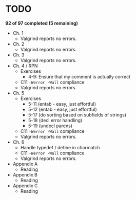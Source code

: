 # TODO

**92 of 97 completed (5 remaining)**

- Ch. 1
  - Valgrind reports no errors.
- Ch. 2
  - Valgrind reports no errors.
- Ch. 3
  - Valgrind reports no errors.
- Ch. 4 / RPN
  - Exercises
    - 4-9: Ensure that my comment is actually correct
  - C11 `-Werror -Wall` compliance
  - Valgrind reports no errors.
- Ch. 5
  - Exercises
    - 5-11 (entab - easy, just effortful)
    - 5-12 (entab - easy, just effortful)
    - 5-17 (do sorting based on subfields of strings)
    - 5-18 (decl error handling)
    - 5-19 (undecl parens)
  - C11 `-Werror -Wall` compliance
  - Valgrind reports no errors.
- Ch. 6
  - Handle typedef / define in charmatch
  - C11 `-Werror -Wall` compliance
  - Valgrind reports no errors.
- Appendix A
  - Reading
- Appendix B
  - Reading
- Appendix C
  - Reading
